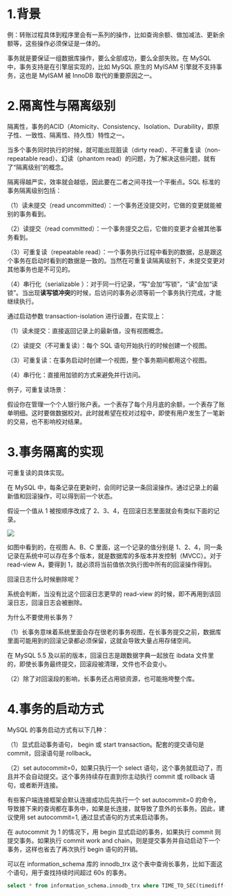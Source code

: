 
# 1.背景

例：转账过程具体到程序里会有一系列的操作，比如查询余额、做加减法、更新余额等，这些操作必须保证是一体的。

事务就是要保证一组数据库操作，要么全部成功，要么全部失败。在 MySQL 中，事务支持是在引擎层实现的，比如 MySQL 原生的 MyISAM 引擎就不支持事务，这也是 MyISAM 被 InnoDB 取代的重要原因之一。

# 2.隔离性与隔离级别

隔离性，事务的ACID（Atomicity、Consistency、Isolation、Durability，即原子性、一致性、隔离性、持久性）特性之一。

当多个事务同时执行的时候，就可能出现脏读（dirty read）、不可重复读（non-repeatable read）、幻读（phantom read）的问题，为了解决这些问题，就有了“隔离级别”的概念。

隔离得越严实，效率就会越低，因此要在二者之间寻找一个平衡点。SQL 标准的事务隔离级别包括：

（1）读未提交（read uncommitted）：一个事务还没提交时，它做的变更就能被别的事务看到。

（2）读提交（read committed）：一个事务提交之后，它做的变更才会被其他事务看到。

（3）可重复读（repeatable read）：一个事务执行过程中看到的数据，总是跟这个事务在启动时看到的数据是一致的。当然在可重复读隔离级别下，未提交变更对其他事务也是不可见的。

（4）串行化（serializable ）：对于同一行记录，“写”会加“写锁”，“读”会加“读锁”。当出现**读写锁冲突**的时候，后访问的事务必须等前一个事务执行完成，才能继续执行。

通过启动参数 transaction-isolation 进行设置，在实现上：

（1）读未提交：直接返回记录上的最新值，没有视图概念。

（2）读提交（不可重复读）：每个 SQL 语句开始执行的时候创建一个视图。

（3）可重复读：在事务启动时创建一个视图，整个事务期间都用这个视图。

（4）串行化：直接用加锁的方式来避免并行访问。

例子，可重复读场景：

假设你在管理一个个人银行账户表。一个表存了每个月月底的余额，一个表存了账单明细。这时要做数据校对。此时就希望在校对过程中，即使有用户发生了一笔新的交易，也不影响校对结果。

# 3.事务隔离的实现

可重复读的具体实现。

在 MySQL 中，每条记录在更新时，会同时记录一条回滚操作。通过记录上的最新值和回滚操作，可以得到前一个状态。

假设一个值从 1 被按顺序改成了 2、3、4，在回滚日志里面就会有类似下面的记录。

![](./images/3/1.png)

如图中看到的，在视图 A、B、C 里面，这一个记录的值分别是 1、2、4，同一条记录在系统中可以存在多个版本，就是数据库的多版本并发控制（MVCC）。对于 read-view A，要得到 1，就必须将当前值依次执行图中所有的回滚操作得到。

回滚日志什么时候删除呢？

系统会判断，当没有比这个回滚日志更早的 read-view 的时候，即不再用到该回滚日志，回滚日志会被删除。

为什么不要使用长事务？

（1）长事务意味着系统里面会存在很老的事务视图，在长事务提交之前，数据库里面可能用到的回滚记录都必须保留，这就会导致大量占用存储空间。

在 MySQL 5.5 及以前的版本，回滚日志是跟数据字典一起放在 ibdata 文件里的，即使长事务最终提交，回滚段被清理，文件也不会变小。

（2）除了对回滚段的影响，长事务还占用锁资源，也可能拖垮整个库。

# 4.事务的启动方式

MySQL 的事务启动方式有以下几种：

（1）显式启动事务语句， begin 或 start transaction。配套的提交语句是 commit，回滚语句是 rollback。

（2）set autocommit=0，如果只执行一个 select 语句，这个事务就启动了，而且并不会自动提交。这个事务持续存在直到你主动执行 commit 或 rollback 语句，或者断开连接。

有些客户端连接框架会默认连接成功后先执行一个 set autocommit=0 的命令，导致接下来的查询都在事务中，如果是长连接，就导致了意外的长事务。因此，建议使用 set autocommit=1, 通过显式语句的方式来启动事务。

在 autocommit 为 1 的情况下，用 begin 显式启动的事务，如果执行 commit 则提交事务。如果执行 commit work and chain，则是提交事务并自动启动下一个事务，这样也省去了再次执行 begin 语句的开销。

可以在 information_schema 库的 innodb_trx 这个表中查询长事务，比如下面这个语句，用于查找持续时间超过 60s 的事务。

```sql
select * from information_schema.innodb_trx where TIME_TO_SEC(timediff(now(),trx_started)) > 60
```
